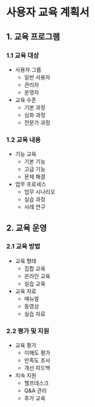 # 사용자 교육 계획서

## 1. 교육 프로그램

### 1.1 교육 대상
- 사용자 그룹
  - 일반 사용자
  - 관리자
  - 운영자
- 교육 수준
  - 기본 과정
  - 심화 과정
  - 전문가 과정

### 1.2 교육 내용
- 기능 교육
  - 기본 기능
  - 고급 기능
  - 문제 해결
- 업무 프로세스
  - 업무 시나리오
  - 실습 과정
  - 사례 연구

## 2. 교육 운영

### 2.1 교육 방법
- 교육 형태
  - 집합 교육
  - 온라인 교육
  - 실습 교육
- 교육 자료
  - 매뉴얼
  - 동영상
  - 실습 자료

### 2.2 평가 및 지원
- 교육 평가
  - 이해도 평가
  - 만족도 조사
  - 개선 피드백
- 지속 지원
  - 헬프데스크
  - Q&A 관리
  - 추가 교육 